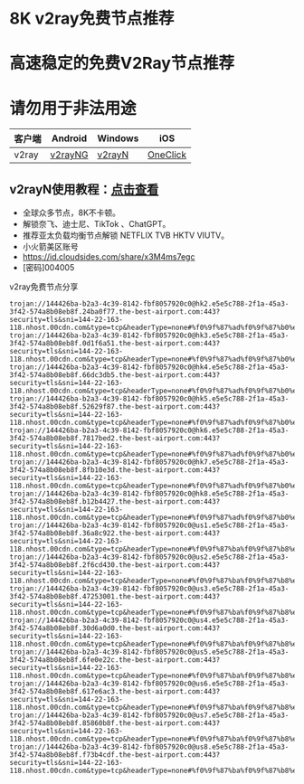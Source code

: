 # 8K v2ray免费节点推荐
# 高速稳定的免费V2Ray节点推荐
# 请勿用于非法用途

|  客户端  | Android  | Windows  | iOS  |
|  ----  | ----   | ----  |----  |
| v2ray  | [v2rayNG](https://www.v2rayfree.eu.org/post/v2rayNg-tutorial/) | [v2rayN](https://www.v2rayfree.eu.org/post/v2rayN-tutorial/) | [OneClick](https://www.v2rayfree.eu.org/post/oneclick/) |
## v2rayN使用教程：[点击查看](https://www.v2rayfree.eu.org/post/v2rayN-tutorial/) 

- 全球众多节点，8K不卡顿。
- 解锁奈飞、迪士尼、TikTok 、ChatGPT。
- 推荐亚太负载均衡节点解锁 NETFLIX TVB HKTV VIUTV。
- 小火箭美区账号
- https://id.cloudsides.com/share/x3M4ms7egc
- [密码]004005


v2ray免费节点分享
```trojan://144426ba-b2a3-4c39-8142-fbf8057920c0@hk1.e5e5c788-2f1a-45a3-3f42-574a8b08eb8f.6df03129.the-best-airport.com:443?security=tls&sni=144-22-163-118.nhost.00cdn.com&type=tcp&headerType=none#%f0%9f%87%ad%f0%9f%87%b0%e9%a6%99%e6%b8%af+01+%7c+%e4%b8%93%e7%ba%bf
trojan://144426ba-b2a3-4c39-8142-fbf8057920c0@hk2.e5e5c788-2f1a-45a3-3f42-574a8b08eb8f.24ba0f77.the-best-airport.com:443?security=tls&sni=144-22-163-118.nhost.00cdn.com&type=tcp&headerType=none#%f0%9f%87%ad%f0%9f%87%b0%e9%a6%99%e6%b8%af+02+%7c+%e4%b8%93%e7%ba%bf
trojan://144426ba-b2a3-4c39-8142-fbf8057920c0@hk3.e5e5c788-2f1a-45a3-3f42-574a8b08eb8f.0d1f6a51.the-best-airport.com:443?security=tls&sni=144-22-163-118.nhost.00cdn.com&type=tcp&headerType=none#%f0%9f%87%ad%f0%9f%87%b0%e9%a6%99%e6%b8%af+03+%7c+%e4%b8%93%e7%ba%bf
trojan://144426ba-b2a3-4c39-8142-fbf8057920c0@hk4.e5e5c788-2f1a-45a3-3f42-574a8b08eb8f.66dc3db5.the-best-airport.com:443?security=tls&sni=144-22-163-118.nhost.00cdn.com&type=tcp&headerType=none#%f0%9f%87%ad%f0%9f%87%b0%e9%a6%99%e6%b8%af+04+%7c+%e4%b8%93%e7%ba%bf
trojan://144426ba-b2a3-4c39-8142-fbf8057920c0@hk5.e5e5c788-2f1a-45a3-3f42-574a8b08eb8f.52629f87.the-best-airport.com:443?security=tls&sni=144-22-163-118.nhost.00cdn.com&type=tcp&headerType=none#%f0%9f%87%ad%f0%9f%87%b0%e9%a6%99%e6%b8%af+05+%7c+%e4%b8%93%e7%ba%bf
trojan://144426ba-b2a3-4c39-8142-fbf8057920c0@hk6.e5e5c788-2f1a-45a3-3f42-574a8b08eb8f.7817bed2.the-best-airport.com:443?security=tls&sni=144-22-163-118.nhost.00cdn.com&type=tcp&headerType=none#%f0%9f%87%ad%f0%9f%87%b0%e9%a6%99%e6%b8%af+06+%7c+%e4%b8%93%e7%ba%bf
trojan://144426ba-b2a3-4c39-8142-fbf8057920c0@hk7.e5e5c788-2f1a-45a3-3f42-574a8b08eb8f.8fb10e3d.the-best-airport.com:443?security=tls&sni=144-22-163-118.nhost.00cdn.com&type=tcp&headerType=none#%f0%9f%87%ad%f0%9f%87%b0%e9%a6%99%e6%b8%af+07+%7c+%e4%b8%93%e7%ba%bf
trojan://144426ba-b2a3-4c39-8142-fbf8057920c0@hk8.e5e5c788-2f1a-45a3-3f42-574a8b08eb8f.b12b4427.the-best-airport.com:443?security=tls&sni=144-22-163-118.nhost.00cdn.com&type=tcp&headerType=none#%f0%9f%87%ad%f0%9f%87%b0%e9%a6%99%e6%b8%af+08+%7c+%e4%b8%93%e7%ba%bf
trojan://144426ba-b2a3-4c39-8142-fbf8057920c0@us1.e5e5c788-2f1a-45a3-3f42-574a8b08eb8f.36a8c922.the-best-airport.com:443?security=tls&sni=144-22-163-118.nhost.00cdn.com&type=tcp&headerType=none#%f0%9f%87%ba%f0%9f%87%b8%e7%be%8e%e5%9b%bd+01+%7c+%e4%b8%93%e7%ba%bf
trojan://144426ba-b2a3-4c39-8142-fbf8057920c0@us2.e5e5c788-2f1a-45a3-3f42-574a8b08eb8f.2f6cd430.the-best-airport.com:443?security=tls&sni=144-22-163-118.nhost.00cdn.com&type=tcp&headerType=none#%f0%9f%87%ba%f0%9f%87%b8%e7%be%8e%e5%9b%bd+02+%7c+%e4%b8%93%e7%ba%bf
trojan://144426ba-b2a3-4c39-8142-fbf8057920c0@us3.e5e5c788-2f1a-45a3-3f42-574a8b08eb8f.47253001.the-best-airport.com:443?security=tls&sni=144-22-163-118.nhost.00cdn.com&type=tcp&headerType=none#%f0%9f%87%ba%f0%9f%87%b8%e7%be%8e%e5%9b%bd+03+%7c+%e4%b8%93%e7%ba%bf
trojan://144426ba-b2a3-4c39-8142-fbf8057920c0@us4.e5e5c788-2f1a-45a3-3f42-574a8b08eb8f.30d6a0d0.the-best-airport.com:443?security=tls&sni=144-22-163-118.nhost.00cdn.com&type=tcp&headerType=none#%f0%9f%87%ba%f0%9f%87%b8%e7%be%8e%e5%9b%bd+04+%7c+%e4%b8%93%e7%ba%bf
trojan://144426ba-b2a3-4c39-8142-fbf8057920c0@us5.e5e5c788-2f1a-45a3-3f42-574a8b08eb8f.6fe0e22c.the-best-airport.com:443?security=tls&sni=144-22-163-118.nhost.00cdn.com&type=tcp&headerType=none#%f0%9f%87%ba%f0%9f%87%b8%e7%be%8e%e5%9b%bd+05+%7c+%e4%b8%93%e7%ba%bf
trojan://144426ba-b2a3-4c39-8142-fbf8057920c0@us6.e5e5c788-2f1a-45a3-3f42-574a8b08eb8f.617e6ac3.the-best-airport.com:443?security=tls&sni=144-22-163-118.nhost.00cdn.com&type=tcp&headerType=none#%f0%9f%87%ba%f0%9f%87%b8%e7%be%8e%e5%9b%bd+06+%7c+%e4%b8%93%e7%ba%bf
trojan://144426ba-b2a3-4c39-8142-fbf8057920c0@us7.e5e5c788-2f1a-45a3-3f42-574a8b08eb8f.85860b8f.the-best-airport.com:443?security=tls&sni=144-22-163-118.nhost.00cdn.com&type=tcp&headerType=none#%f0%9f%87%ba%f0%9f%87%b8%e7%be%8e%e5%9b%bd+07+%7c+%e4%b8%93%e7%ba%bf
trojan://144426ba-b2a3-4c39-8142-fbf8057920c0@us8.e5e5c788-2f1a-45a3-3f42-574a8b08eb8f.f73b4cdf.the-best-airport.com:443?security=tls&sni=144-22-163-118.nhost.00cdn.com&type=tcp&headerType=none#%f0%9f%87%ba%f0%9f%87%b8%e7%be%8e%e5%9b%bd+08+%7c+%e4%b8%93%e7%ba%bf




